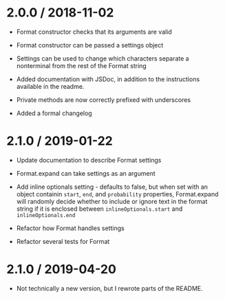 # 2.0.0 / 2018-11-02

- Format constructor checks that its arguments are valid

- Format constructor can be passed a settings object

- Settings can be used to change which characters separate a nonterminal from the rest of the Format string

- Added documentation with JSDoc, in addition to the instructions available in the readme.

- Private methods are now correctly prefixed with underscores

- Added a formal changelog

# 2.1.0 / 2019-01-22

- Update documentation to describe Format settings

- Format.expand can take settings as an argument

- Add inline optionals setting - defaults to false, but when set with an object containin `start`, `end`, and `probability` properties, Format.expand will randomly decide whether to include or ignore text in the format string if it is enclosed between `inlineOptionals.start` and `inlineOptionals.end`

- Refactor how Format handles settings

- Refactor several tests for Format

# 2.1.0 / 2019-04-20

- Not technically a new version, but I rewrote parts of the README.
